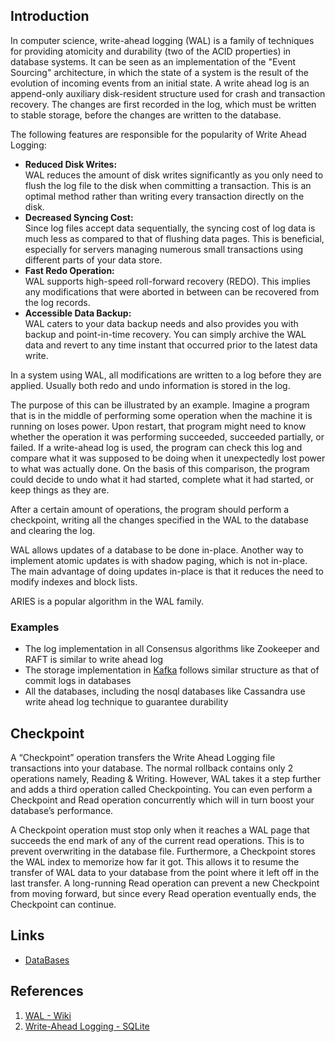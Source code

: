 ## Introduction

In computer science, write-ahead logging (WAL) is a family of techniques for providing atomicity and durability (two of the ACID properties) in database systems.
It can be seen as an implementation of the "Event Sourcing" architecture, in which the state of a system is the result of the evolution of incoming events from an initial state.
A write ahead log is an append-only auxiliary disk-resident structure used for crash and transaction recovery.
The changes are first recorded in the log, which must be written to stable storage, before the changes are written to the database.

The following features are responsible for the popularity of Write Ahead Logging:

- **Reduced Disk Writes:**<br>
  WAL reduces the amount of disk writes significantly as you only need to flush the log file to the disk when committing a transaction. This is an optimal method rather than writing every transaction directly on the disk.
- **Decreased Syncing Cost:**<br>
  Since log files accept data sequentially, the syncing cost of log data is much less as compared to that of flushing data pages. This is beneficial, especially for servers managing numerous small transactions using different parts of your data store.
- **Fast Redo Operation:**<br>
  WAL supports high-speed roll-forward recovery (REDO). This implies any modifications that were aborted in between can be recovered from the log records.
- **Accessible Data Backup:**<br>
  WAL caters to your data backup needs and also provides you with backup and point-in-time recovery. You can simply archive the WAL data and revert to any time instant that occurred prior to the latest data write.

In a system using WAL, all modifications are written to a log before they are applied. Usually both redo and undo information is stored in the log.

The purpose of this can be illustrated by an example. Imagine a program that is in the middle of performing some operation when the machine it is running on loses power.
Upon restart, that program might need to know whether the operation it was performing succeeded, succeeded partially, or failed.
If a write-ahead log is used, the program can check this log and compare what it was supposed to be doing when it unexpectedly lost power to what was actually done.
On the basis of this comparison, the program could decide to undo what it had started, complete what it had started, or keep things as they are.

After a certain amount of operations, the program should perform a checkpoint, writing all the changes specified in the WAL to the database and clearing the log.

WAL allows updates of a database to be done in-place. Another way to implement atomic updates is with shadow paging, which is not in-place.
The main advantage of doing updates in-place is that it reduces the need to modify indexes and block lists.

ARIES is a popular algorithm in the WAL family.

### Examples

- The log implementation in all Consensus algorithms like Zookeeper and RAFT is similar to write ahead log
- The storage implementation in [Kafka](/docs/CS/MQ/Kafka/Kafka.md) follows similar structure as that of commit logs in databases
- All the databases, including the nosql databases like Cassandra use write ahead log technique to guarantee durability

## Checkpoint

A “Checkpoint” operation transfers the Write Ahead Logging file transactions into your database.
The normal rollback contains only 2 operations namely, Reading & Writing.
However, WAL takes it a step further and adds a third operation called Checkpointing.
You can even perform a Checkpoint and Read operation concurrently which will in turn boost your database’s performance.

A Checkpoint operation must stop only when it reaches a WAL page that succeeds the end mark of any of the current read operations.
This is to prevent overwriting in the database file. Furthermore, a Checkpoint stores the WAL index to memorize how far it got.
This allows it to resume the transfer of WAL data to your database from the point where it left off in the last transfer.
A long-running Read operation can prevent a new Checkpoint from moving forward, but since every Read operation eventually ends, the Checkpoint can continue.

## Links

- [DataBases](/docs/CS/DB/DB.md)

## References

1. [WAL - Wiki](https://www.wikiwand.com/en/Write_ahead_logging)
2. [Write-Ahead Logging - SQLite](https://sqlite.org/wal.html)
